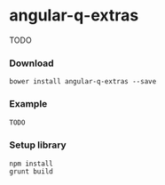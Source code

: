 # angular-q-extras

TODO

### Download
`bower install angular-q-extras --save`


### Example
```javascript
TODO
```

### Setup library
```
npm install
grunt build
```
